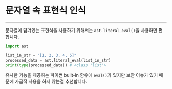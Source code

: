 # 문자열 속 표현식 인식

---

문자열에 담겨있는 표현식을 사용하기 위해서는 
`ast.literal_eval()`을 사용하면 편합니다.

```python
import ast

list_in_str = "[1, 2, 3, 4, 5]"
processed_data = ast.literal_eval(list_in_str)
print(type(processed_data)) # <class 'list'>
```

유사한 기능을 제공하는 파이썬 bulit-in 함수에 `eval()`가 있지만 
보안 이슈가 있기 때문에 가급적 사용을 하지 않는걸 추천합니다.